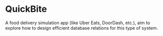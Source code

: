 # QuickBite
A food delivery simulation app (like Uber Eats, DoorDash, etc.), aim to explore how to design efficient database relations for this type of system.
